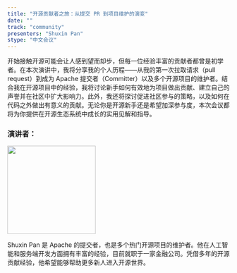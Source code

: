 ```yaml
---
title: "开源贡献者之旅：从提交 PR 到项目维护的演变"
date: ""
track: "community"
presenters: "Shuxin Pan"
stype: "中文会议"
--- 
```


开始接触开源可能会让人感到望而却步，但每一位经验丰富的贡献者都曾是初学者。在本次演讲中，我将分享我的个人历程——从我的第一次拉取请求（pull request）到成为 Apache 提交者（Committer）以及多个开源项目的维护者。结合我在开源项目中的经验，我将讨论新手如何有效地为项目做出贡献、建立自己的声誉并在社区中扩大影响力。此外，我还将探讨促进社区参与的策略，以及如何在代码之外做出有意义的贡献。无论你是开源新手还是希望加深参与度，本次会议都将为你提供在开源生态系统中成长的实用见解和指导。

### 演讲者：

<img src="https://sessionize.com/image/6fb0-400o400o1-PEobn7xbiQsRk7JmKQ6i9W.jpg" width="200" /><br/>

Shuxin Pan 是 Apache 的提交者，也是多个热门开源项目的维护者。他在人工智能和服务端开发方面拥有丰富的经验，目前就职于一家金融公司。凭借多年的开源贡献经验，他希望能够帮助更多新人进入开源世界。